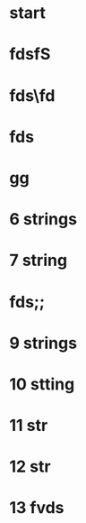 
# start
# fdsfS
# fds\fd
# fds
# gg
# 6 strings
# 7 string
# fds;;
# 9 strings
# 10 stting
# 11 str
# 12 str
# 13 fvds

